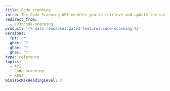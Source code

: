 ```yaml
---
title: Code scanning
intro: The Code Scanning API enables you to retrieve and update the code scanning alerts and analyses from a repository.
redirect_from:
  - /v3/code-scanning
product: '{% data reusables.gated-features.code-scanning %}'
versions:
  fpt: '*'
  ghes: '*'
  ghae: '*'
  ghec: '*'
type: reference
topics:
  - API
  - Code scanning
  - REST
miniTocMaxHeadingLevel: 3
---
```


<!--
  Operations are automatically generated. Markdown for this page is located in data/reusables/rest-reference/code-scanning
-->
